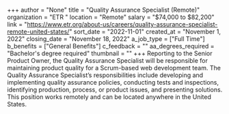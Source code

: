 +++
author = "None"
title = "Quality Assurance Specialist (Remote)"
organization = "ETR "
location = "Remote"
salary = "$74,000 to $82,200"
link = "https://www.etr.org/about-us/careers/quality-assurance-specialist-remote-united-states/"
sort_date = "2022-11-01"
created_at = "November 1, 2022"
closing_date = "November 18, 2022"
a_job_type = ["Full Time"]
b_benefits = ["General Benefits"]
c_feedback = ""
aa_degrees_required = "Bachelor's degree required"
thumbnail = ""
+++
Reporting to the Senior Product Owner, the Quality Assurance Specialist will be responsible for maintaining product quality for a Scrum-based web development team. The Quality Assurance Specialist’s responsibilities include developing and implementing quality assurance policies, conducting tests and inspections, identifying production, process, or product issues, and presenting solutions. This position works remotely and can be located anywhere in the United States.
